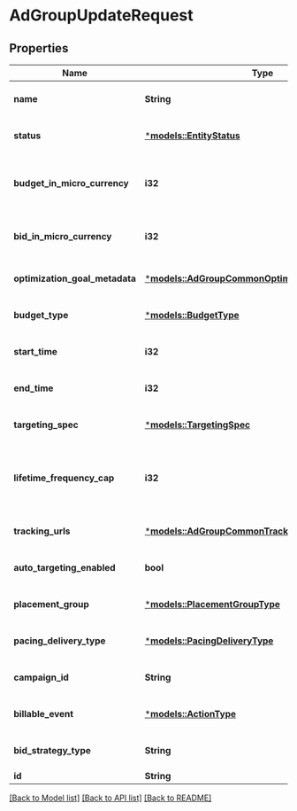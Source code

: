 # AdGroupUpdateRequest

## Properties
Name | Type | Description | Notes
------------ | ------------- | ------------- | -------------
**name** | **String** | Ad group name. | [optional] [default to None]
**status** | [***models::EntityStatus**](EntityStatus.md) | Ad group/entity status. | [optional] [default to None]
**budget_in_micro_currency** | **i32** | Budget in micro currency. This field is **REQUIRED** for non-CBO (campaign budget optimization) campaigns.  A CBO campaign automatically generates ad group budgets from its campaign budget to maximize campaign outcome. A CBO campaign is limited to 70 or less ad groups. | [optional] [default to None]
**bid_in_micro_currency** | **i32** | Bid price in micro currency. This field is **REQUIRED** for the following campaign objective_type/billable_event combinations: AWARENESS/IMPRESSION, CONSIDERATION/CLICKTHROUGH, CATALOG_SALES/CLICKTHROUGH, VIDEO_VIEW/VIDEO_V_50_MRC. | [optional] [default to None]
**optimization_goal_metadata** | [***models::AdGroupCommonOptimizationGoalMetadata**](AdGroupCommon_optimization_goal_metadata.md) |  | [optional] [default to None]
**budget_type** | [***models::BudgetType**](BudgetType.md) |  | [optional] [default to None]
**start_time** | **i32** | Ad group start time. Unix timestamp in seconds. Defaults to current time. | [optional] [default to None]
**end_time** | **i32** | Ad group end time. Unix timestamp in seconds. | [optional] [default to None]
**targeting_spec** | [***models::TargetingSpec**](TargetingSpec.md) |  | [optional] [default to None]
**lifetime_frequency_cap** | **i32** | Set a limit to the number of times a promoted pin from this campaign can be impressed by a pinner within the past rolling 30 days. Only available for CPM (cost per mille (1000 impressions))  ad groups. A CPM ad group has an IMPRESSION <a href=\"https://developers.pinterest.com/docs/redoc/#section/Billable-event\">billable_event</a> value. This field **REQUIRES** the `end_time` field. | [optional] [default to None]
**tracking_urls** | [***models::AdGroupCommonTrackingUrls**](AdGroupCommon_tracking_urls.md) |  | [optional] [default to None]
**auto_targeting_enabled** | **bool** | Enable auto-targeting for ad group. Also known as <a href=\"https://help.pinterest.com/en/business/article/expanded-targeting\" target=\"_blank\">\"expanded targeting\"</a>. | [optional] [default to None]
**placement_group** | [***models::PlacementGroupType**](PlacementGroupType.md) | <a href=\"https://developers.pinterest.com/docs/redoc/#section/Placement-group\">Placement group</a>. | [optional] [default to None]
**pacing_delivery_type** | [***models::PacingDeliveryType**](PacingDeliveryType.md) |  | [optional] [default to None]
**campaign_id** | **String** | Campaign ID of the ad group. | [optional] [default to None]
**billable_event** | [***models::ActionType**](ActionType.md) |  | [optional] [default to None]
**bid_strategy_type** | **String** | Bid strategy type | [optional] [default to None]
**id** | **String** | Ad group ID. | 

[[Back to Model list]](../README.md#documentation-for-models) [[Back to API list]](../README.md#documentation-for-api-endpoints) [[Back to README]](../README.md)


